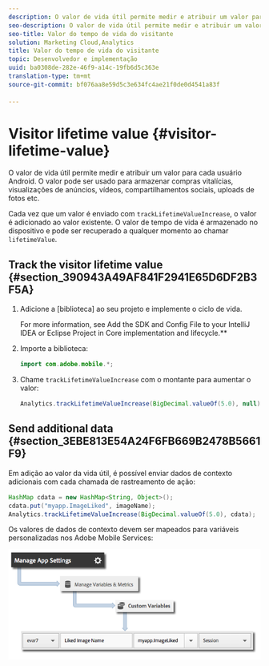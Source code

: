 ```yaml
---
description: O valor de vida útil permite medir e atribuir um valor para cada usuário Android. O valor pode ser usado para armazenar compras vitalícias, visualizações de anúncios, vídeos, compartilhamentos sociais, uploads de fotos etc.
seo-description: O valor de vida útil permite medir e atribuir um valor para cada usuário Android. O valor pode ser usado para armazenar compras vitalícias, visualizações de anúncios, vídeos, compartilhamentos sociais, uploads de fotos etc.
seo-title: Valor do tempo de vida do visitante
solution: Marketing Cloud,Analytics
title: Valor do tempo de vida do visitante
topic: Desenvolvedor e implementação
uuid: ba0308de-282e-46f9-a14c-19fb6d5c363e
translation-type: tm+mt
source-git-commit: bf076aa8e59d5c3e634fc4ae21f0de0d4541a83f

---
```



# Visitor lifetime value {#visitor-lifetime-value}

O valor de vida útil permite medir e atribuir um valor para cada usuário Android. O valor pode ser usado para armazenar compras vitalícias, visualizações de anúncios, vídeos, compartilhamentos sociais, uploads de fotos etc.

Cada vez que um valor é enviado com `trackLifetimeValueIncrease`, o valor é adicionado ao valor existente. O valor de tempo de vida é armazenado no dispositivo e pode ser recuperado a qualquer momento ao chamar `lifetimeValue`.

## Track the visitor lifetime value {#section_390943A49AF841F2941E65D6DF2B3F5A}

1. Adicione a [biblioteca] ao seu projeto e implemente o ciclo de vida.

   For more information, see Add the SDK and Config File to your IntelliJ IDEA or Eclipse Project in Core implementation and lifecycle.**[](/help/android/getting-started/dev-qs.md)
1. Importe a biblioteca:

   ```java
   import com.adobe.mobile.*;
   ```

1. Chame `trackLifetimeValueIncrease` com o montante para aumentar o valor:

   ```java
   Analytics.trackLifetimeValueIncrease(BigDecimal.valueOf(5.0), null);
   ```

## Send additional data {#section_3EBE813E54A24F6FB669B2478B5661F9}

Em adição ao valor da vida útil, é possível enviar dados de contexto adicionais com cada chamada de rastreamento de ação:

```java
HashMap cdata = new HashMap<String, Object>(); 
cdata.put("myapp.ImageLiked", imageName); 
Analytics.trackLifetimeValueIncrease(BigDecimal.valueOf(5.0), cdata);
```

Os valores de dados de contexto devem ser mapeados para variáveis personalizadas nos Adobe Mobile Services:

![](assets/map-variable-context-ltv.png)

